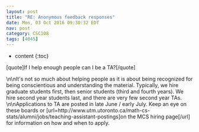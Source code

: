```yaml
---
layout: post
title: "RE: Anonymous feedback responses"
date: Mon, 03 Oct 2016 09:30:32 EDT
nav: post
category: CSC108
tags: [4045]
---
```


* content
{:toc}

[quote]If I help enough people can I be a TA?[/quote]
<!-- more -->
<p>\n\nIt's not so much about helping people as it is about being recognized for being conscientious and understanding the material. Typically, we hire graduate students first, then senior students (third and fourth years). We hire second year students last, and there are very few second year TAs.  \n\nApplications to TA are posted in late June / early July. Keep an eye on these boards or [url=http://www.utm.utoronto.ca/math-cs-stats/alumni/jobs/teaching-assistant-postings]on the MCS hiring page[/url] for information on how and when to apply.</p>
